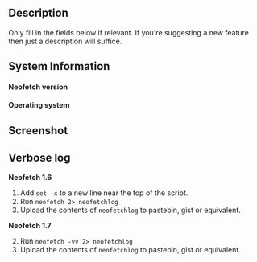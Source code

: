 ## Description

Only fill in the fields below if relevant. If you're
suggesting a new feature then just a description will suffice.


## System Information

#### Neofetch version

#### Operating system

## Screenshot

## Verbose log

**Neofetch 1.6**

1. Add `set -x` to a new line near the top of the script.
2. Run `neofetch 2> neofetchlog`
3. Upload the contents of `neofetchlog` to pastebin, gist or equivalent.

**Neofetch 1.7**

2. Run `neofetch -vv 2> neofetchlog`
3. Upload the contents of `neofetchlog` to pastebin, gist or equivalent.



